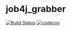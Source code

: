 # job4j_grabber
[![Build Status](https://app.travis-ci.com/DlNZzz/job4j_grabber.svg?branch=master)](https://app.travis-ci.com/github/DlNZzz/job4j_grabber)
[![codecov](https://codecov.io/gh/DlNZzz/job4j_grabber/branch/master/graph/badge.svg?token=LGGZ49EZFI)](https://codecov.io/gh/DlNZzz/job4j_grabber)
